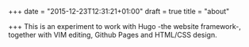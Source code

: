 +++
date = "2015-12-23T12:31:21+01:00"
draft = true
title = "about"

+++
This is an experiment to work with Hugo -the website framework-, together with VIM editing, Github Pages and HTML/CSS design.
